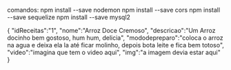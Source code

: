 comandos:
npm install --save nodemon
npm install --save cors
npm install --save sequelize
npm install --save mysql2


{
"idReceitas":"1", 
"nome":"Arroz Doce Cremoso",
"descricao":"Um Arroz docinho bem gostoso, hum hum, delicia",
"mododepreparo":"coloca o arroz na agua e deixa ela la até ficar molinho, depois bota leite e fica bem totoso",
"video":"imagina que tem o video aqui",
"img":"a imagem devia estar aqui"
}